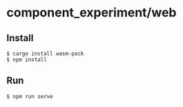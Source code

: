 # component_experiment/web

## Install
```
$ cargo install wasm-pack
$ npm install
```

## Run
```
$ npm run serve
```
